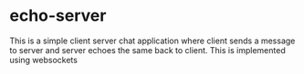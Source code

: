 # echo-server
This is a simple client server chat application where client sends a message to server and server echoes the same back to client.
This is implemented using websockets
